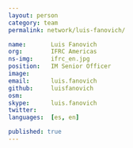 ```yaml
---
layout: person
category: team
permalink: network/luis-fanovich/

name:       Luis Fanovich
org:        IFRC Americas
ns-img:     ifrc_en.jpg
position:   IM Senior Officer
image:      
email:      luis.fanovich
github:     luisfanovich
osm:        
skype:      luis.fanovich
twitter:    
languages:  [es, en]

published: true
---
```


